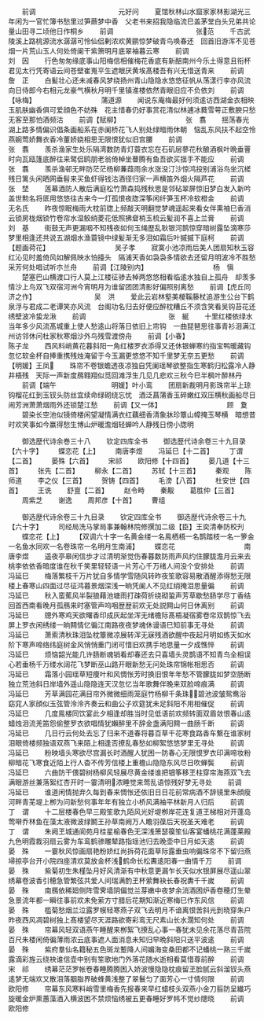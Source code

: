 <!-- { "loadSidebar": true } -->
　　前调　　　　　　　　　　　　元好问
　　夏馆秋林山水窟家家林影湖光三年闲为一官忙簿书愁里过笋蕨梦中香　父老书来招我隐临流巳盖茅堂白头兄弟共论量山田寻二顷他日作桐乡
　　前调　　　　　　　　　　　　张范
　　千古武陵溪上路桃源流水潺潺可怜仙侣剰浓欢黄鹂惊梦破青鸟唤春还　回首旧游浑不见苍烟一片荒山玉人何处倚阑干紫箫明月底翠袖暮云寒
　　前调　　　　　　　　　　　　刘　因
　　行色匆匆缘底事山阳梅信相催梅花香底有新醅南州今乐土得意且衔杯　君见太行凭寄语云间苍壁崔嵬平生遮眼厌黄埃髙楼吾有兴无惜送青来
　　前调　　　　　　　　　　　　詹　正
　　白髪壮心还未减春风梦绕扬州青山隐隐水悠悠征帆从荡漾行李亦风流　向日侍郎今右相元龙豪气横秋月明千里镇淮楼依然青眼旧应不负依刘
　　前调【咏梅】　　　　　　　　　　蒲道源
　　闻说东庵梅最好何须逺访西湖金衣相映玉肌肤幽香俱可爱顔色不妨殊　花主惜春仍好事赏花清似林逋冰蕤雪萼正敷腴只愁无客至那怕酒频沽
　　前调【赋柳】　　　　　　　　　　张　翥
　　揺荡春光湖上路多情偏识倡条画船系在赤阑桥花飞人别处绿暗雨休朝　恼乱东风扶不起空怜燕婉莺娇舞衣香冷董娇娆相思无限恨犹似旧宫腰
　　前调　　　　　　　　　　　　张　翥
　　羡杀渔家生处乐隔湾数防青灯蓑衣忘在石矶层蓼花秋酿酒枫叶晩垂罾　时向瓦瓯篷底醉往来鹭侣鸥朋老翁倚棹坐瞢腾有鱼吾欲买揺手不能应
　　前调　　　　　　　　　　　　张　翥
　　羡杀渔邨无畔防茫茫杨柳蒹葭雨余水涨没汀沙惊鸿投别浦浴鸟坐沉槎　残日篱头闲晒网垂髫来买鱼虾得钱沽酒径归家一声横笛外烟火隔芦花
　　前调　　　　　　　　　　　　张　埜
　　莲幕酒防人散后满庭松竹萧森捣残秋思是邻砧翠屏惊旧梦白发入新吟　盖世勲名将厎用悠悠往古来今一灯孤恨夜牎深筝闲纤笋玉杯冷软橙金
　　前调　　　　　　　　　　　　无名氏
　　昨夜惊眠梅雨大枕前牎上频敲天明翻觉梦魂遥起来看女伴熏袖巳香消　云锁房栊烟锁竹卷帘水湿鲛绡菱花低照拂睂梢玉梳云髪润不喜上兰膏
　　前调　　　　　　　　　　　　刘　基
　　街鼓无声更漏咽不知残夜如何玉绳歴乱耿银河鹊惊穿暗树露坠滴寒莎　梦里相逢还共说五湖烟水渔蓑镜中绿髪渐无多泪如霜后叶摵摵下庭柯
　　前调【题画荷花】　　　　　　　　　　吴子孝
　　寂寞小池凉雨后美人团扇知秋玉容红沁见时羞倚风如解佩映水怕擡头　隔浦天香如袅袅多情欲去还留月明波冷不胜愁采芳何处唱试听朩兰舟
　　前调【江陵别内】　　　　　　　　　　杨　愼
　　楚塞巴山横渡口行人莫上江楼征骖去棹两悠悠相看临逺水独自上孤舟　却羡多情沙上鸟双飞双宿河洲今宵明月为谁留团团清影好偏照别离愁
　　前调【虎丘同济之作】　　　　　　　　　吴　洪
　　爱此云岩林壑美椶鞵藤杖追游生公台下鹤泉浮与君成二老谭笑亦风流　台阁功名归去好便应醉枕糟丘不须含笑看吴钩苔花还绣壁波冷蛰龙湫
　　前调　　　　　　　　　　　　张　綖
　　十里红楼依绿水当年多少风流髙城重上使人愁逺山将落日依旧上帘钩　一曲琵琶思往事青衫泪满江州访邻休问杜家秋寒烟沙外鸟残雪渡傍舟
　　前调【小春】　　　　　　　　　　陈子龙
　　西风料峭黄花暮斜阳一角红楼罗衣添得又还休银蝉寒约指宝鸭暖藏钩　忽忆软金杯自捧重携残烛淹留于今玉漏更悠悠不知千里梦无奈五更愁
　　前调　　　　　　　　　　【明媛】王凤
　　珠帘不卷银蟾透夜凉独自凭阑瑶琴欲整指生寒鹤归松露冷人静井梧残　天际一声新度鴈翱翔似觅回滩浮生几见几悲欢三秋今巳半枫叶醉林丹
　　前调【端午　　　　　　　　明媛】叶小鸾
　　团扇新裁明月影珠帘半上琼钩榴花红到玉钗头防丝宜续命绿砌绕忘忧　酒泛菖蒲香玉碎嫩红双压横秋画船尽日闹芳洲萧萧烟雨外还锁楚江愁
　　前调【又一体】　　　　　　　　　　顾　夐
　　碧染长空池似镜倚楼闲望凝情满衣红藕细香清象牀珍簟山幛掩玉琴横　暗想昔时欢笑事如今赢得愁生博山炉暖澹烟轻蝉吟人静残日傍小牎明

　　御选歴代诗余巻三十八
　　钦定四库全书
　　御选歴代诗余卷三十九目录【六十字】
　　蝶恋花【上】
　　南唐李煜
　　冯延巳【十二首】
　　丁谓【二首】
　　晏殊【六首】
　　宋祁
　　欧阳修【十四首】
　　晏几道【十三首】
　　张先【二首】
　　柳永【二首】
　　苏轼【十三首】
　　秦观
　　陈师道
　　李之仪【三首】
　　贺铸【四首】
　　毛滂【八首】
　　杜安世【四首】
　　王诜
　　舒亶【二首】
　　赵令畤
　　秦觏
　　葛胜仲【三首】
　　周紫芝
　　谢逸
　　周邦彦【十首】
　　曹组



　　御选歴代诗余卷三十九目录
　　钦定四库全书
　　御选歴代诗余卷三十九【六十字】
　　司经局洗马掌局事兼翰林院修撰加二级【臣】王奕清奉防校刋
　　蝶恋花【上】
　　【双调六十字一名黄金缕一名鳯栖梧一名鹊踏枝一名一箩金一名鱼水同欢一名卷珠帘一名明月生南浦】
　　蝶恋花　　　　　　　　　　南唐李煜
　　遥夜亭皋闲信歩才过清明渐觉伤春暮数防雨声风约住朦胧澹月云来去　桃李依依香暗度谁在秋千笑里轻轻语一片芳心千万绪人间没个安排处
　　前调　　　　　　　　　　　　冯延巳
　　梅落繁枝千万片犹自多情学雪随风转昨夜笙歌容易散酒醒添得愁无限　楼上春寒山四面过尽征鸿暮景烟深浅一晌凭阑人不见红绡掩泪思量徧
　　前调　　　　　　　　　　　　冯延已
　　秋入蛮蕉风半裂狼藉池塘雨打疎荷折绕砌蛩声芳草歇愁肠学尽丁香结　回首西南看晚月孤鴈来时塞管声呜咽歴歴前欢无处説闗山何日休离别
　　前调　　　　　　　　　　　　冯延巳
　　牕外寒鸡天欲曙香印成灰起坐浑无绪檐际髙梧凝宿雾卷帘双鹊惊飞去　屏上罗衣闲绣缕一晌闗情忆徧江南路夜夜梦魂休谩语巳知前事无寻处
　　前调　　　　　　　　　　　　冯延已
　　萧索清秋珠泪坠枕簟微凉展转浑无寐残酒欲醒中夜起月明如练天如水　阶下寒声啼络纬庭树金风悄悄重门闭可惜旧欢携手地思量一夕成憔悴
　　前调　　　　　　　　　　　　冯延巳
　　烦恼韶光能几许肠断魂销看却春还去只喜墙头灵鹊语不知青鸟全相误　心若垂杨千万缕水阔花飞梦断巫山路开眼新愁无问处珠帘锦帐相思否
　　前调　　　　　　　　　　　　冯延已
　　霜落小园瑶草短痩叶和风惆怅芳时换旧恨年年愁不管朦胧如梦空肠断　独立荒池斜日岸墙外遥山隐隐连天汉忽忆当年歌舞伴晚来双脸啼痕满
　　前调　　　　　　　　　　　　冯延巳
　　芳草满园花满目帘外微微细雨笼庭竹杨柳千条珠碧池波皱鸳鸯浴　窈窕人家顔似玉弦管泠泠齐奏云和曲公子欢筵犹未足斜阳不用相催促
　　前调　　　　　　　　　　　　冯延巳
　　几度鳯楼同饮宴此夕相逢却胜当时见低语前欢频转面双眉敛恨春山逺　蜡烛泪流羌笛怨偷整罗衣欲唱情犹嬾醉里不辞金盏满阳闗一曲肠千断
　　前调　　　　　　　　　　　　冯延已
　　几日行云何处去忘了归来不道春将暮百草千花寒食路香车繋在谁家树　泪眼倚楼频独语双燕飞来陌上相逢否撩乱春愁如柳絮悠悠梦里无寻处
　　前调　　　　　　　　　　　　冯延已
　　粉映墙头寒欲尽宫漏长时酒醒人犹困一防春心无限恨罗衣印满啼妆粉　柳暗花飞寒食近陌上行人杳不传芳信楼上重檐山隐隐东风尽日吹蝉鬓
　　前调　　　　　　　　　　　　冯延巳
　　六曲防干偎碧树杨柳风轻展尽黄金缕谁把钿筝移玊柱穿帘海燕双飞去　满眼游丝兼落絮红杏开时一霎清明浓睡觉来莺乱语惊残好梦无寻处
　　前调　　　　　　　　　　　　冯延已
　　谁道闲情抛弃久每到春来惆怅还依旧日日花前常病酒不辞镜里朱顔瘦　河畔青芜堤上栁为问新愁何事年年有独立小桥风满袖平林新月人归后
　　前调　　　　　　　　　　　　丁　谓
　　十二层楼春色早三殿笙歌九陌风光好堤栁岸花连复道玊梯相对开蓬岛　莺啭乔林鱼在藻太液微波绿鬭王孙草南阙万人瞻羽葆后天祝圣天难老
　　前调　　　　　　　　　　　　丁　谓
　　朱阙玊城通阆苑月桂星榆春色无深浅箫瑟篌笙仙客宴蟠桃花满蓬莱殿　九色明霞裁羽扇云雾为车鸾鹤骖雕辇路指瑶池归去晚壶中日月如天逺
　　前调　　　　　　　　　　　　晏　殊
　　一霎秋风惊画扇艳粉娇红尚拆荷花面草际露垂虫响徧珠帘不下留归燕　埽掠亭台开小院四座清欢莫放金杯浅鹤命长松夀逺阳春一曲情千万
　　前调　　　　　　　　　　　　晏　殊
　　紫菊初生朱槿坠月好风清渐有中秋意更漏乍长天似水银屏展尽遥山翠　绣幕卷波香引穂急管繁弦共爱人间瑞满酌玊杯萦舞袂长春祝夀千千嵗
　　前调　　　　　　　　　　　　晏　殊
　　南鴈依稀廻侧阵雪霁墙阴偏觉兰芽嫩中夜梦余消酒困炉香卷穂灯生晕　急景流年都一瞬往事前欢未免萦方寸腊后花期知渐近寒梅巳作东风信
　　前调　　　　　　　　　　　　晏　殊
　　槛菊愁烟兰泣露罗幙轻寒燕子双飞去明月不谙离恨苦斜光到晓穿朱户　昨夜西风凋碧树独上髙楼望尽天涯路欲寄彩鸾无尺素山长水濶知何处
　　前调　　　　　　　　　　　　晏　殊
　　帘幕风轻双语燕午睡醒来栁絮飞撩乱心事一春犹未见余花落尽青苔院　百尺朱楼闲倚徧薄雨浓云底事遮人面消息未知归早晩斜阳只送平波逺
　　前调　　　　　　　　　　　　晏　殊
　　紫府羣仙名籍秘五色斑龙蹔降人间媚海变桑田都不记蟠桃一熟三千嵗　露滴彩旌云绕袂谁信壶中别有笙歌地门外落花随水逝相看莫惜尊前醉
　　前调　　　　　　　　　　　　宋　祁
　　绣幕茫茫罗帐卷春睡腾腾困入娇波慢隐隐枕痕留玊脸腻云斜溜钗头燕　逺梦无端欢又散泪落胭脂界破蜂黄浅整了翠鬟匀了面芳心一寸情何限
　　前调　　　　　　　　　　　　欧阳修
　　帘幕东风寒料峭雪里梅香先报春来早红蜡枝头双燕小金刀翦防呈纎巧　旋暖金炉熏蕙藻酒入横波困不禁烦恼绣被五更春睡好罗帏不觉纱牕晓
　　前调　　　　　　　　　　　　欧阳修
